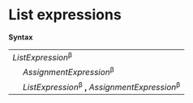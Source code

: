 # List expressions

**Syntax**

<table>
    <tr>
        <td colspan="2"><i>ListExpression</i><sup>β</sup></td>
    </tr>
    <tr>
        <td>&nbsp;</td><td><i>AssignmentExpression</i><sup>β</sup></td>
    </tr>
    <tr>
        <td>&nbsp;</td><td><i>ListExpression</i><sup>β</sup> <b>,</b> <i>AssignmentExpression</i><sup>β</sup></td>
    </tr>
</table>